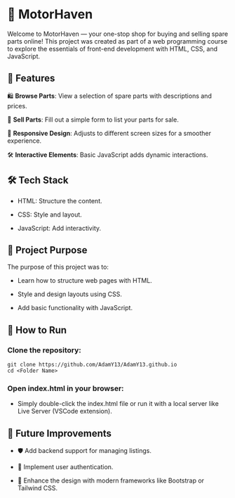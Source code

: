 # 🚗 MotorHaven

Welcome to MotorHaven — your one-stop shop for buying and selling spare parts online! This project was created as part of a web programming course to explore the essentials of front-end development with HTML, CSS, and JavaScript.

## 🌟 Features

🛍️ **Browse Parts**: View a selection of spare parts with descriptions and prices.

📩 **Sell Parts**: Fill out a simple form to list your parts for sale.

📱 **Responsive Design**: Adjusts to different screen sizes for a smoother experience.

🛠️ **Interactive Elements**: Basic JavaScript adds dynamic interactions.

## 🛠️ Tech Stack

- HTML: Structure the content.

- CSS: Style and layout.

- JavaScript: Add interactivity.

## 🎯 Project Purpose

The purpose of this project was to:

- Learn how to structure web pages with HTML.

- Style and design layouts using CSS.

- Add basic functionality with JavaScript.

## 🚀 How to Run

### Clone the repository:
```
git clone https://github.com/AdamY13/AdamY13.github.io
cd <Folder Name>
```
### Open index.html in your browser:

- Simply double-click the index.html file or run it with a local server like Live Server (VSCode extension).

## 🔮 Future Improvements

- 🛡️ Add backend support for managing listings.

- 👤 Implement user authentication.

- 🎨 Enhance the design with modern frameworks like Bootstrap or Tailwind CSS.
